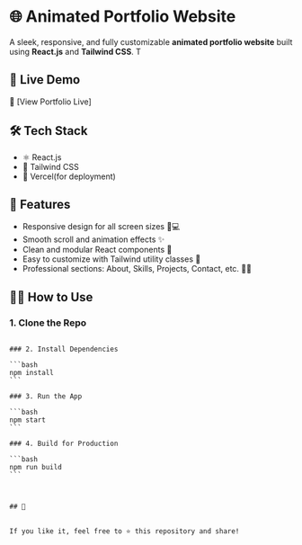 # 🌐 Animated Portfolio Website

A sleek, responsive, and fully customizable **animated portfolio website** built using **React.js** and **Tailwind CSS**. T

## 🚀 Live Demo

🔗 [View Portfolio Live]

## 🛠️ Tech Stack

- ⚛️ React.js
- 🎨 Tailwind CSS
- 💾 Vercel(for deployment)

## 📁 Features

- Responsive design for all screen sizes 📱💻
- Smooth scroll and animation effects ✨
- Clean and modular React components 🧩
- Easy to customize with Tailwind utility classes 🎯
- Professional sections: About, Skills, Projects, Contact, etc. 👨‍💻


## 🧑‍💻 How to Use

### 1. Clone the Repo


````

### 2. Install Dependencies

```bash
npm install
```

### 3. Run the App

```bash
npm start
```

### 4. Build for Production

```bash
npm run build
```



## 🌟


If you like it, feel free to ⭐ this repository and share!
